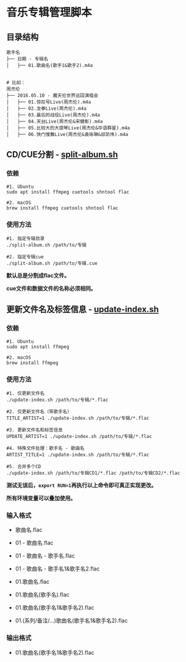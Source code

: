 # 音乐专辑管理脚本

## 目录结构

```
歌手名
├── 日期 - 专辑名
│   ├── 01.歌曲名(歌手1&歌手2).m4a


# 比如：
周杰伦
├── 2016.05.10 - 魔天伦世界巡回演唱会
│   ├── 01.惊叹号Live(周杰伦).m4a
│   ├── 02.龙拳Live(周杰伦).m4a
│   ├── 03.最后的战役Live(周杰伦).m4a
│   ├── 04.天台Live(周杰伦&宋健彰).m4a
│   ├── 05.比较大的大提琴Live(周杰伦&华语群星).m4a
│   ├── 06.快门慢舞Live(周杰伦&袁咏琳&邱凯伟).m4a
```

## CD/CUE分割 - [split-album.sh](split-album.sh)

### 依赖

```shell
#1. Ubuntu 
sudo apt install ffmpeg cuetools shntool flac

#2. macOS
brew install ffmpeg cuetools shntool flac
```

### 使用方法

```shell
#1. 指定专辑目录
./split-album.sh /path/to/专辑

#2. 指定专辑cue
./split-album.sh /path/to/专辑.cue
```

**默认总是分割成flac文件。**

**cue文件和数据文件的名称必须相同。**


## 更新文件名及标签信息 - [update-index.sh](update-index.sh)

### 依赖

```shell
#1. Ubuntu 
sudo apt install ffmpeg

#2. macOS
brew install ffmpeg
```

### 使用方法

```shell
#1. 仅更新文件名
./update-index.sh /path/to/专辑/*.flac

#2. 仅更新文件名（带歌手名）
TITLE_ARTIST=1 ./update-index.sh /path/to/专辑/*.flac

#3. 更新文件名和标签信息
UPDATE_ARTIST=1 ./update-index.sh /path/to/专辑/*.flac

#4. 特殊文件处理：歌手名 - 歌曲名
ARTIST_TITLE=1 ./update-index.sh /path/to/专辑/*.flac

#5. 合并多个CD
./update-index.sh /path/to/专辑CD1/*.flac /path/to/专辑CD2/*.flac
```

**测试无误后，`export RUN=1`再执行以上命令即可真正实现更改。**

**所有环境变量可以叠加使用。**

### 输入格式

* 歌曲名.flac
* 01 - 歌曲名.flac
* 01 - 歌曲名 - 歌手名.flac
* 01 - 歌曲名 - 歌手名1&歌手名2.flac

* 01.歌曲名.flac
* 01.歌曲名(歌手名).flac
* 01.歌曲名(歌手名1&歌手名2).flac
* 01.(系列/备注/...)歌曲名(歌手名1&歌手名2).flac

### 输出格式

* 01.歌曲名(歌手名1&歌手名2).flac

